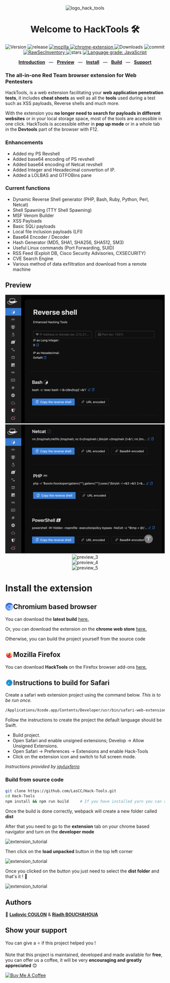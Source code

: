 <div align="center">
  <img alt="logo_hack_tools" src="https://i.postimg.cc/GtLdZ2rZ/noun-Panama-hat-1454601.png" />
  <h1>Welcome to HackTools 🛠</h1>
  <p>
    <img alt="Version" src="https://img.shields.io/badge/version-0.3.8-blue.svg?cacheSeconds=2592000&style=for-the-badge" />
    <img alt="release" src="https://img.shields.io/github/v/release/LasCC/Hack-Tools?color=yellow&style=for-the-badge" />
    <a href="https://addons.mozilla.org/en-US/firefox/addon/hacktools" target="_blank">
      <img alt="mozilla" src="https://img.shields.io/amo/v/hacktools?color=purple&label=mozilla%20addons&logo=mozilla&style=for-the-badge" />
    </a>
    <a href="https://chrome.google.com/webstore/detail/hack-tools/cmbndhnoonmghfofefkcccljbkdpamhi?hl=en" target="_blank">
      <img alt="chrome-extension" src="https://img.shields.io/chrome-web-store/v/cmbndhnoonmghfofefkcccljbkdpamhi?style=for-the-badge" />
    </a>
    <img alt="Downloads" src="https://img.shields.io/github/downloads/LasCC/Hack-Tools/total.svg?style=for-the-badge" />
    <img alt="commit" src="https://img.shields.io/github/last-commit/LasCC/Hack-Tools?style=for-the-badge" />
    <a href="https://inventory.rawsec.ml/" target="_blank">
      <img alt="RawSecInventory" src="https://inventory.raw.pm/img/badges/Rawsec-inventoried-FF5050_for-the-badge.svg" />
    <a/>
    <img alt="stars" src="https://img.shields.io/github/stars/LasCC/Hack-Tools?style=social" />
    <a href="https://lgtm.com/projects/g/LasCC/Hack-Tools/context:javascript">
      <img alt="Language grade: JavaScript" src="https://img.shields.io/lgtm/grade/javascript/g/LasCC/Hack-Tools.svg?logo=lgtm&logoWidth=18"/>
    </a>
  </p>
  <p align="center">
    <a href="#the-all-in-one-red-team-browser-extension-for-web-pentesters"><b>Introduction</b></a>
    &nbsp;&nbsp;&mdash;&nbsp;&nbsp;
    <a href="#preview"><b>Preview</b></a>
    &nbsp;&nbsp;&mdash;&nbsp;&nbsp;
    <a href="#install-the-extension"><b>Install</b></a>
    &nbsp;&nbsp;&mdash;&nbsp;&nbsp;
    <a href="#build-from-source-code"><b>Build</b></a>
    &nbsp;&nbsp;&mdash;&nbsp;&nbsp;
    <a href="#show-your-support"><b>Support</b></a>
  </p>
</div>

### The all-in-one Red Team browser extension for **Web Pentesters**

HackTools, is a web extension facilitating your **web application penetration tests**, it includes **cheat sheets** as well as all the **tools** used during a test such as XSS payloads, Reverse shells and much more.

With the extension you **no longer need to search for payloads in different websites** or in your local storage space, most of the tools are accessible in one click. HackTools is accessible either in **pop up mode** or in a whole tab in the **Devtools** part of the browser with F12.

### Enhancements
- Added my PS Revshell
- Added base64 encoding of PS revshell
- Added base64 encoding of Netcat revshell
- Added Integer and Hexadecimal convertion of IP.
- Added a LOLBAS and GTFOBins pane

### Current functions

- Dynamic Reverse Shell generator (PHP, Bash, Ruby, Python, Perl, Netcat)
- Shell Spawning (TTY Shell Spawning)
- MSF Venom Builder
- XSS Payloads
- Basic SQLi payloads
- Local file inclusion payloads (LFI)
- Base64 Encoder / Decoder
- Hash Generator (MD5, SHA1, SHA256, SHA512, SM3)
- Useful Linux commands (Port Forwarding, SUID)
- RSS Feed (Exploit DB, Cisco Security Advisories, CXSECURITY)
- CVE Search Engine
- Various method of data exfiltration and download from a remote machine

## Preview

<div align='center'>
  <img alt="preview_1" src="https://raw.githubusercontent.com/4ndr34z/Enhanced-Hack-Tools/master/eht.png" />
</div>

<div align='center'>
  <img alt="preview_2" src="https://raw.githubusercontent.com/4ndr34z/Enhanced-Hack-Tools/master/eht2.png" />
</div>

<div align='center'>
  <img alt="preview_3" src="https://i.imgur.com/wJr1xYX.png" />
</div>

<div align='center'>
  <img alt="preview_4" src="https://i.imgur.com/bh896v1.png" />
</div>

<div align='center'>
  <img alt="preview_5" src="https://i.imgur.com/dMvkn0g.png" />
</div>


# Install the extension
    
<h2> 
  <img src="https://raw.githubusercontent.com/edent/SuperTinyIcons/master/images/svg/chromium.svg" alt="chromium_icon" title='Chromium' width="25" height="25" style="float:left;" />
  Chromium based browser
</h2>

You can download the **latest build** [here.](https://github.com/LasCC/Hack-Tools/releases)

Or, you can download the extension on the **chrome web store** [here.](https://chrome.google.com/webstore/detail/hack-tools/cmbndhnoonmghfofefkcccljbkdpamhi)

Otherwise, you can build the project yourself from the source code

<h2> 
  <img src="https://raw.githubusercontent.com/edent/SuperTinyIcons/master/images/svg/firefox.svg" alt="firefox_icon" title='Firefox' width="25" height="25" style="float:left;" /> 
  Mozilla Firefox
</h2>

You can download **HackTools** on the Firefox browser add-ons [here.](https://addons.mozilla.org/en-US/firefox/addon/hacktools/)

<h2> 
  <img src="https://raw.githubusercontent.com/edent/SuperTinyIcons/master/images/svg/safari.svg" alt="safari_icon" title='Safari' width="25" height="25" style="float:left;" /> 
  Instructions to build for Safari
</h2>

Create a safari web extension project using the command below. *This is to be run once.*

```bash
/Applications/Xcode.app/Contents/Developer/usr/bin/safari-web-extension-converter dist
```

Follow the instructions to create the project the default language should be Swift.

- Build project.
- Open Safari and enable unsigned extensions; Develop -> Allow Unsigned Extensions.
- Open Safari -> Preferences -> Extensions and enable Hack-Tools
- Click on the extension icon and switch to full screen mode.

*Instructions provided by [jayluxferro](https://github.com/LasCC/Hack-Tools/issues/88)*

### Build from source code

```bash
git clone https://github.com/LasCC/Hack-Tools.git
cd Hack-Tools
npm install && npm run build     # If you have installed yarn you can replace npm with yarn
```

Once the build is done correctly, webpack will create a new folder called **dist**

After that you need to go to the **extension** tab on your chrome based navigator and turn on the **developer mode**

<img alt="extension_tutorial" src="https://i.imgur.com/0GRfu2K.png" />

Then click on the **load unpacked** button in the top left corner

<img alt="extension_tutorial" src="https://i.imgur.com/q41GeAb.png" />

Once you clicked on the button you just need to select the **dist folder** and that's it ! 🎉

<img alt="extension_tutorial" src="https://i.imgur.com/mL4TVu0.png" />

## Authors

👤 <a href="http://github.com/LasCC" alt="Github_account_Ludovic_COULON">**Ludovic COULON**<a/> & <a href="http://github.com/rb-x" alt="Github_account_Riadh_BOUCHAHOUA">**Riadh BOUCHAHOUA**<a/>

## Show your support

You can give a ⭐️ if this project helped you !

Note that this project is maintained, developed and made available for **free**, you can offer us a coffee, it will be very **encouraging and greatly appreciated** 😊

<a href="https://www.paypal.me/hacktoolsEXT" target="_blank"><img src="https://www.buymeacoffee.com/assets/img/custom_images/orange_img.png" alt="Buy Me A Coffee" style="height: 41px !important;width: 174px !important"></a>
